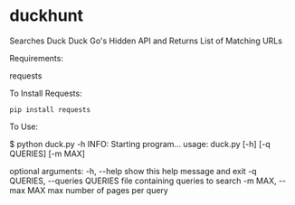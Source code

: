 duckhunt
========

Searches Duck Duck Go's Hidden API and Returns List of Matching URLs

Requirements:

  requests
  
  To Install Requests:
  
    pip install requests
    
  
To Use:
  
  $ python duck.py -h
  INFO: Starting program...
  usage: duck.py [-h] [-q QUERIES] [-m MAX]
  
  optional arguments:
    -h, --help            show this help message and exit
    -q QUERIES, --queries QUERIES
                          file containing queries to search
    -m MAX, --max MAX     max number of pages per query
